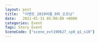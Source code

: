```yaml
---
layout: post
title:  "이벤트_2019여름_0화_오프닝"
date:   2021-01-31 05:00:00 +0000
categories: Event
Tags: Story Event
SceneCode: ["scene_evt190627_cp0_q1_s10"]
---
```

